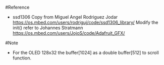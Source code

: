 #Reference
- ssd1306 
  Copy from Miguel Angel Rodriguez Jodar https://os.mbed.com/users/rodriguj/code/ssd1306_library/
  Modify the init() refer to Johannes Stratmann https://os.mbed.com/users/JojoS/code/Adafruit_GFX/

#Note
- For the OLED 128x32 the buffer[1024] as a double buffer[512] to scroll function. 
